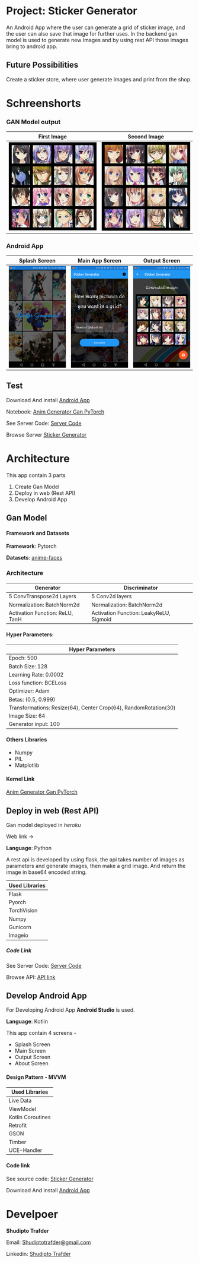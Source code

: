 # Project: Sticker Generator
An Android App where the user can generate a grid of sticker image, and the user can also save that image for further uses. In the backend gan model is used to generate new Images and by using rest API those images bring to android app.

## Future Possibilities
Create a sticker store, where user generate images and print from the shop.

# Schreenshorts
### GAN Model output
| First Image  | Second Image |
|---| ---|
|  ![First Image](https://github.com/Iamsdt/StickerGenerator/blob/master/img/output.png)  | ![Second Image](https://github.com/Iamsdt/StickerGenerator/blob/master/img/output2.png) |

### Android App
| Splash Screen  | Main App Screen | Output Screen |
|---| ---| ---|
|  ![Splash Screen](https://github.com/Iamsdt/StickerGenerator/blob/master/img/device-2019-08-18-175641.png)  | ![Main Page](https://github.com/Iamsdt/StickerGenerator/blob/master/img/device-2019-08-18-175654.png) | ![Output screen](https://github.com/Iamsdt/StickerGenerator/blob/master/img/device-2019-08-18-175717.png) |

## Test
Download And install [Android App](https://github.com/Iamsdt/StickerGenerator/blob/master/app/release/app-release.apk)

Notebook: [Anim Generator Gan PyTorch](https://www.kaggle.com/iamsdt/anim-generator-gan-pytorch)

See Server Code: [Server Code](https://github.com/Iamsdt/StickerGenerator/tree/master/server)

Browse Server [Sticker Generator](https://anime-generator.herokuapp.com/)


# Architecture
This app contain 3 parts
1. Create Gan Model
2. Deploy in web (Rest API)
3. Develop Android App

## Gan Model
#### Framework and Datasets
**Framework**: Pytorch

**Datasets**: [anime-faces](https://www.kaggle.com/soumikrakshit/anime-faces)

### Architecture
| Generator | Discriminator|
|---| ---|
|5 ConvTranspose2d Layers | 5 Conv2d layers|
| Normalization: BatchNorm2d | Normalization: BatchNorm2d|
| Activation Function: ReLU, TanH | Activation Function: LeakyReLU, Sigmoid|

#### Hyper Parameters:
| Hyper Parameters|
|---|
|Epoch: 500 |
| Batch Size: 128 |
| Learning Rate: 0.0002 |
| Loss function: BCELoss |
| Optimizer: Adam |
| Betas: (0.5, 0.999)|
| Transformations: Resize(64), Center Crop(64), RandomRotation(30) |
| Image Size: 64 |
| Generator input: 100 |

#### Others Libraries
- Numpy
- PIL
- Matplotlib

#### Kernel Link
[Anim Generator Gan PyTorch](https://www.kaggle.com/iamsdt/anim-generator-gan-pytorch)

## Deploy in web (Rest API)
Gan model deployed in *heroku*

Web link -> 

**Language**: Python

A rest api is developed by using flask, the api takes number of images
as parameters and generate images, then make a grid image. And return
the image in base64 encoded string.

| Used Libraries|
| --- |
| Flask
| Pyorch
| TorchVision
| Numpy
| Gunicorn
| Imageio

##### Code Link
See Server Code: [Server Code](https://github.com/Iamsdt/StickerGenerator/tree/master/server)

Browse API: [API link](https://anime-generator.herokuapp.com/)

## Develop Android App
For Developing Android App **Android Studio** is used.

**Language**: Kotlin

This app contain 4 screens -
- Splash Screen
- Main Screen
- Output Screen
- About Screen 

#### Design Pattern - MVVM
| Used Libraries
| ---
| Live Data
| ViewModel
| Kotlin Coroutines
| Retrofit
| GSON
| Timber
| UCE-Handler

#### Code link
See source code: [Sticker Generator](https://github.com/Iamsdt/StickerGenerator/tree/master/app)

Download And install [Android App](https://github.com/Iamsdt/StickerGenerator/blob/master/app/release/app-release.apk)

# Develpoer
**Shudipto Trafder**

Email: [Shudiptotrafder@gmail.com](mailto:shudiptotrafder@gmail.com)

Linkedin: [Shudipto Trafder](https://www.linkedin.com/in/iamsdt/)